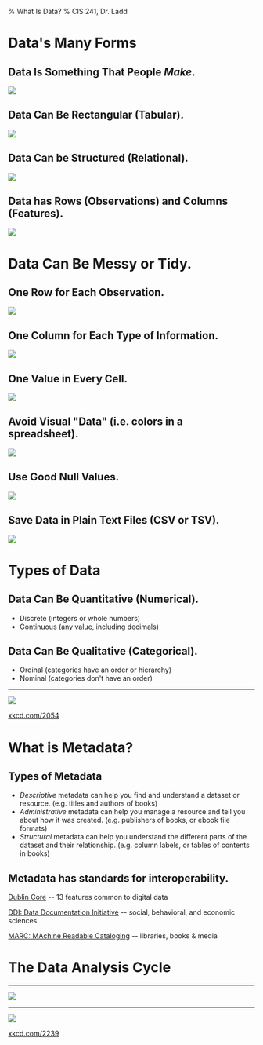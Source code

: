 % What Is Data?
% CIS 241, Dr. Ladd

# Data's Many Forms

## Data Is Something That People *Make*.

![](img/surveyor.jpg)

## Data Can Be Rectangular (Tabular).

![](img/spreadsheet1.png)

## Data Can be Structured (Relational).

![](img/relational.png)

## Data has Rows (Observations) and Columns (Features).

![](img/spreadsheet1.png)

# Data Can Be Messy or Tidy.

## One Row for Each Observation.

![](img/multiplerow.png)

## One Column for Each Type of Information.

![](img/multiplecolumn.png)

## One Value in Every Cell.

![](img/multiplecell.png)

## Avoid Visual "Data" (i.e. colors in a spreadsheet).

![](img/colorasdata.png)

## Use Good Null Values.

![](img/relational.png)

## Save Data in Plain Text Files (CSV or TSV).

![](img/csv_sample.png)

# Types of Data

## Data Can Be Quantitative (Numerical).

- Discrete (integers or whole numbers)
- Continuous (any value, including decimals)

## Data Can Be Qualitative (Categorical).

- Ordinal (categories have an order or hierarchy)
- Nominal (categories don't have an order)

---

![](img/xkcd_data_pipeline.png)

[xkcd.com/2054](https://xkcd.com/2054/)

# What is Metadata?

## Types of Metadata

- *Descriptive* metadata can help you find and understand a dataset or resource. (e.g. titles and authors of books)
- *Administrative* metadata can help you manage a resource and tell you about how it was created. (e.g. publishers of books, or ebook file formats)
- *Structural* metadata can help you understand the different parts of the dataset and their relationship. (e.g. column labels, or tables of contents in books)

## Metadata has standards for interoperability.

[Dublin Core](http://dublincore.org/) -- 13 features common to digital data

[DDI: Data Documentation Initiative](https://www.ddialliance.org/) -- social, behavioral, and economic sciences

[MARC: MAchine Readable Cataloging](https://www.loc.gov/marc/) -- libraries, books & media

# The Data Analysis Cycle

---

![](img/dac_small.png)

---

![](img/xkcd_data_error.png)

[xkcd.com/2239](https://xkcd.com/2239/)


